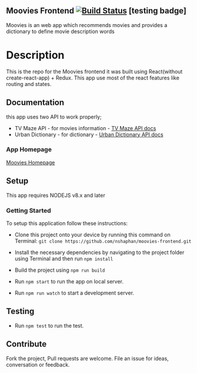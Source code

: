 ## Moovies Frontend [![Build Status](https://travis-ci.org/nshaphan/moovies-frontend.svg?branch=develop)](https://travis-ci.org/nshaphan/moovies-frontend) [testing badge]

Moovies is an web app which recommends movies and provides a dictionary to define movie description words

# Description
This is the repo for the Moovies frontend it was built using React(without create-react-app) + Redux.
This app use most of the react features like routing and states.


## Documentation
this app uses two API to work properly;

- TV Maze API - for movies information - [TV Maze API docs](https://rapidapi.com/tvjan/api/tvmaze)
- Urban Dictionary - for dictionary - [Urban Dictionary API docs](https://rapidapi.com/community/api/urban-dictionary)

### App Homepage
[Moovies Homepage](https://moovies-fn.herokuapp.com/)
## Setup
This app requires NODEJS v8.x and later

### Getting Started

To setup this application follow these instructions:

- Clone this project onto your device by running this command on Terminal:
`git clone https://github.com/nshaphan/moovies-frontend.git`

- Install the necessary dependencies by navigating to the project folder using Terminal and then run `npm install`

- Build the project using `npm run build`

- Run `npm start` to run the app on local server.

- Run `npm run watch` to start a development server.


## Testing

- Run `npm test` to run the test.

## Contribute

Fork the project, Pull requests are welcome. File an issue for ideas, conversation or feedback.